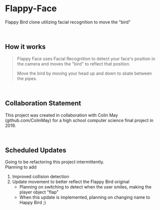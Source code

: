 # Flappy-Face
Flappy Bird clone utilizing facial recognition to move the "bird"

</br>

## How it works
> Flappy Face uses Facial Recognition to detect your face's position in the camera and moves the "bird" to reflect that position. 
> 
> Move the bird by moving your head up and down to skate between the pipes.

</br>

## Collaboration Statement
This project was created in collaboration with Colin May (github.com/ColinMay) for a high school computer science final project in 2019.

</br>

## Scheduled Updates
Going to be refactoring this project intermittently. </br>
Planning to add
1. Improved collision detection
2. Update movement to better reflect the Flappy Bird original
    * Planning on switching to detect when the user smiles, making the player object "flap"
    * When this update is implemented, planning on changing name to Happy Bird ;)
